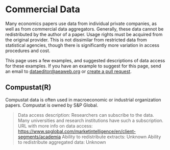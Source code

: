 # Commercial Data
Many economics papers use data from individual private companies, as well as from commercial data aggregators. Generally, these data cannot be redistributed by the author of a paper. Usage rights must be acquired from the original provider. This is not dissimilar from restricted data from statistical agencies, though there is significantly more variation in access procedures and cost.

This page uses a few examples, and suggested descriptions of data access for these examples. If you have an example to suggest for this page, send an email to dataeditor@aeaweb.org or [create a pull request](https://github.com/AEADataEditor/aea-de-guidance/pulls/new).

## Compustat(R)
Compustat data is often used in macroeconomic or industrial organization papers. Compustat is owned by S&P Global.

> Data access description: Researchers can subscribe to the data. Many universities and research institutions have such a subscription. 
> URL with more info on data access: https://www.spglobal.com/marketintelligence/en/client-segments/academia
> Ability to redistribute extracts: Unknown
> Ability to redistribute aggregated data: Unknown


